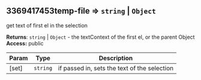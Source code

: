 <a name="module_3369417453temp-file"></a>
## 3369417453temp-file ⇒ <code>string</code> &#124; <code>Object</code>
get text of first el in the selection

**Returns**: <code>string</code> &#124; <code>Object</code> - the textContext of the first el, or the parent Object  
**Access:** public  

| Param | Type | Description |
| --- | --- | --- |
| [set] | <code>string</code> | if passed in, sets the text of the selection |

